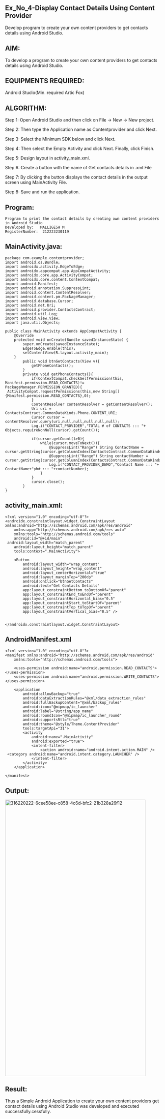 ## Ex_No_4-Display Contact Details Using Content Provider

Develop program to create your own content providers to get contacts details using Android Studio.
## AIM:

To develop a program to create your own content providers to get contacts details using Android Studio.
## EQUIPMENTS REQUIRED:

Android Studio(Min. required Artic Fox)
## ALGORITHM:

Step 1: Open Android Studio and then click on File -> New -> New project.

Step 2: Then type the Application name as Contentprovider and click Next.

Step 3: Select the Minimum SDK below and click Next.

Step 4: Then select the Empty Activity and click Next. Finally, click Finish.

Step 5: Design layout in activity_main.xml.

Step 6: Create a button with the name of Get contacts details in .xml File

Step 7: By clicking the button displays the contact details in the output screen using MainActivity File.

Step 8: Save and run the application.
## Program:

```
Program to print the contact details by creating own content providers in Android Studio
Developed by:   MALLIGESH M
RegisterNumber:  212223230119
```
## MainActivity.java:
```
package com.example.contentprovider;
import android.os.Bundle;
import androidx.activity.EdgeToEdge;
import androidx.appcompat.app.AppCompatActivity;
import androidx.core.app.ActivityCompat;
import androidx.core.content.ContextCompat;
import android.Manifest;
import android.annotation.SuppressLint;
import android.content.ContentResolver;
import android.content.pm.PackageManager;
import android.database.Cursor;
import android.net.Uri;
import android.provider.ContactsContract;
import android.util.Log;
import android.view.View;
import java.util.Objects;

public class MainActivity extends AppCompatActivity {
    @Override
    protected void onCreate(Bundle savedInstanceState) {
        super.onCreate(savedInstanceState);
        EdgeToEdge.enable(this);
        setContentView(R.layout.activity_main);
    }
        public void btnGetContacts(View v){
            getPhoneContacts();
        }
        private void getPhoneContacts(){
            if(ContextCompat.checkSelfPermission(this, Manifest.permission.READ_CONTACTS)!= PackageManager.PERMISSION_GRANTED){
 ActivityCompat.requestPermissions(this,new String[]{Manifest.permission.READ_CONTACTS},0);
            }
            ContentResolver contentResolver = getContentResolver();
            Uri uri = ContactsContract.CommonDataKinds.Phone.CONTENT_URI;
            Cursor cursor = contentResolver.query(uri,null,null,null,null,null);
            Log.i("CONTACT_PROVIDER","TOTAL # of CONTACTS ::: "+ Objects.requireNonNull(cursor).getCount());

            if(cursor.getCount()>0){
                while(cursor.moveToNext()){
                    @SuppressLint("Range") String ContactName = cursor.getString(cursor.getColumnIndex(ContactsContract.CommonDataKinds.Phone.DISPLAY_NAME));
                    @SuppressLint("Range") String contactNumber = cursor.getString(cursor.getColumnIndex(ContactsContract.CommonDataKinds.Phone.NUMBER));
                    Log.i("CONTACT_PROVIDER_DEMO","Contact Name ::: "+ ContactName+"ph# ::: "+contactNumber);
                }
            }
            cursor.close();
        }
}
```
## activity_main.xml:
```
<?xml version="1.0" encoding="utf-8"?>
<androidx.constraintlayout.widget.ConstraintLayout xmlns:android="http://schemas.android.com/apk/res/android"
    xmlns:app="http://schemas.android.com/apk/res-auto"
    xmlns:tools="http://schemas.android.com/tools"
    android:id="@+id/main"
 android:layout_width="match_parent"
    android:layout_height="match_parent"
    tools:context=".MainActivity">

    <Button
        android:layout_width="wrap_content"
        android:layout_height="wrap_content"
        android:layout_centerHorizontal="true"
        android:layout_marginTop="200dp"
        android:onClick="btnGetContacts"
        android:text="Get Contacts Details"
        app:layout_constraintBottom_toBottomOf="parent"
        app:layout_constraintEnd_toEndOf="parent"
        app:layout_constraintHorizontal_bias="0.5"
        app:layout_constraintStart_toStartOf="parent"
        app:layout_constraintTop_toTopOf="parent"
        app:layout_constraintVertical_bias="0.5" />


</androidx.constraintlayout.widget.ConstraintLayout>
```
## AndroidManifest.xml
```
<?xml version="1.0" encoding="utf-8"?>
<manifest xmlns:android="http://schemas.android.com/apk/res/android"
    xmlns:tools="http://schemas.android.com/tools">

    <uses-permission android:name="android.permission.READ_CONTACTS"></uses-permission>
    <uses-permission android:name="android.permission.WRITE_CONTACTS"></uses-permission>

    <application
        android:allowBackup="true"
        android:dataExtractionRules="@xml/data_extraction_rules"
        android:fullBackupContent="@xml/backup_rules"
        android:icon="@mipmap/ic_launcher"
        android:label="@string/app_name"
        android:roundIcon="@mipmap/ic_launcher_round"
        android:supportsRtl="true"
        android:theme="@style/Theme.ContentProvider"
        tools:targetApi="31">
        <activity
            android:name=".MainActivity"
            android:exported="true">
            <intent-filter>
                <action android:name="android.intent.action.MAIN" />
 <category android:name="android.intent.category.LAUNCHER" />
            </intent-filter>
        </activity>
    </application>

</manifest>
```
## Output:

<img width="457" height="899" alt="316220222-6cee58ee-c858-4c6d-bfc2-21b328a26f12" src="https://github.com/user-attachments/assets/a69d0a48-3523-464f-b12f-142a96b885d9" />

## Result:
Thus a Simple Android Application to create your own content providers get contact details using Android Studio was developed and executed successfully.cessfully.
